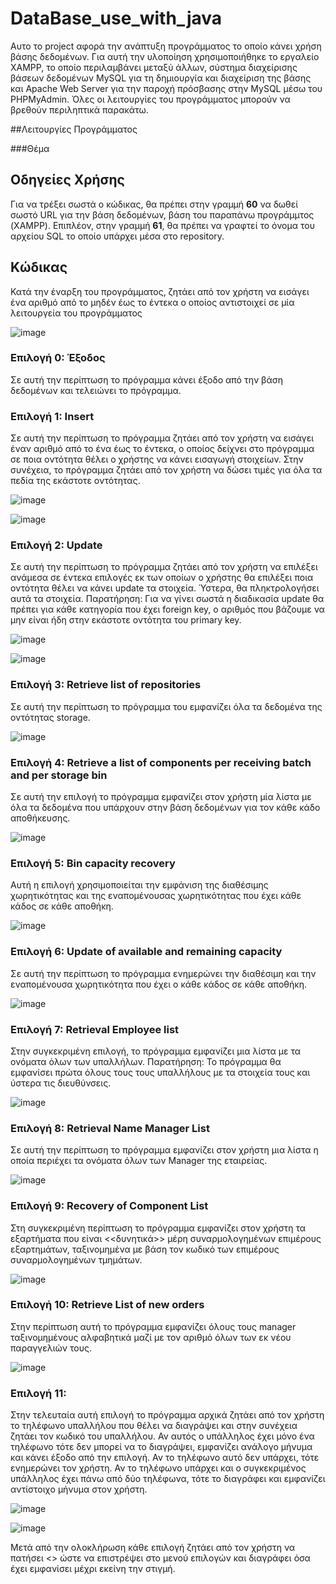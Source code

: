 
# DataBase_use_with_java

Αυτο το project αφορά την ανάπτυξη προγράμματος το οποίο κάνει χρήση βάσης δεδομένων. Για αυτή την υλοποίηση χρησιμοποιήθηκε το εργαλείο XAMPP, το οποίο περιλαμβάνει μεταξύ άλλων, σύστημα διαχείρισης βάσεων δεδομένων MySQL για τη δημιουργία και διαχείριση της βάσης και  Apache Web Server για την παροχή πρόσβασης στην MySQL μέσω του PHPMyAdmin. Όλες οι λειτουργίες του προγράμματος μπορούν να βρεθούν περιληπτικά παρακάτω.

##Λειτουργίες Προγράμματος

###Θέμα



## Οδηγείες Χρήσης
Για να τρέξει σωστά ο κώδικας, θα πρέπει στην γραμμή __60__ να δωθεί σωστό URL για την βάση δεδομένων, βάση του παραπάνω προγράμμτος (XAMPP). Επιπλέον, στην γραμμή __61__, θα πρέπει να γραφτεί το όνομα του αρχείου SQL το οποίο υπάρχει μέσα στο repository. 

## Κώδικας
Κατά την έναρξη του προγράμματος, ζητάει από τον χρήστη να εισάγει ένα αριθμό από το μηδέν έως το έντεκα ο οποίος αντιστοιχεί σε μία λειτουργεία του προγράμματος

![image](https://github.com/ApostolosVarelas/DataBase_use_with_java/assets/87095756/ca46f288-46ad-44be-8014-dad2a3eae436)

### __Επιλογή 0: Έξοδος__
Σε αυτή την περίπτωση το πρόγραμμα κάνει έξοδο από την βάση δεδομένων και τελειώνει το πρόγραμμα.

### Επιλογή 1: Insert
Σε αυτή την περίπτωση το πρόγραμμα ζητάει από τον χρήστη να εισάγει έναν αριθμό από το ένα έως το έντεκα, ο οποίος δείχνει στο πρόγραμμα σε ποια οντότητα θέλει ο χρήστης να κάνει εισαγωγή στοιχείων. Στην συνέχεια, το πρόγραμμα ζητάει από τον χρήστη να δώσει τιμές για όλα τα πεδία της εκάστοτε οντότητας.

![image](https://github.com/ApostolosVarelas/DataBase_use_with_java/assets/87095756/0c440a91-c5a6-4ee8-9499-f71ec82e4dfe)

![image](https://github.com/ApostolosVarelas/DataBase_use_with_java/assets/87095756/b6f29f02-6ea0-4e41-9c15-d6c7c81672e6)

### __Επιλογή 2: Update__
Σε αυτή την περίπτωση το πρόγραμμα ζητάει από τον χρήστη να επιλέξει ανάμεσα σε έντεκα επιλογές εκ των οποίων ο χρήστης θα επιλέξει ποια οντότητα θέλει να κάνει update τα στοιχεία. Ύστερα, θα πληκτρολογήσει αυτά τα στοιχεία.
Παρατήρηση: Για να γίνει σωστά η διαδικασία update θα πρέπει για κάθε κατηγορία που έχει foreign key, ο αριθμός που βάζουμε να μην είναι ήδη στην εκάστοτε οντότητα του primary key.

![image](https://github.com/ApostolosVarelas/DataBase_use_with_java/assets/87095756/83f3aab4-d663-4101-a13f-0a776acc2c12)

![image](https://github.com/ApostolosVarelas/DataBase_use_with_java/assets/87095756/704d5f13-f8a0-4aea-b6c2-5d7c60edae64)


### __Επιλογή 3: Retrieve list of repositories__
Σε αυτή την περίπτωση το πρόγραμμα του εμφανίζει όλα τα δεδομένα της οντότητας storage.

![image](https://github.com/ApostolosVarelas/DataBase_use_with_java/assets/87095756/99a7f0d3-e52d-452e-810c-a1308b81e6d0)

### __Επιλογή 4: Retrieve a list of components per receiving batch and per storage bin__
Σε αυτή την επιλογή το πρόγραμμα εμφανίζει στον χρήστη μία λίστα με όλα τα δεδομένα που υπάρχουν στην βάση δεδομένων για τον κάθε κάδο αποθήκευσης.

![image](https://github.com/ApostolosVarelas/DataBase_use_with_java/assets/87095756/7703df52-bb73-45d2-a04f-7dcaea94dfef)


### __Επιλογή 5: Bin capacity recovery__
Αυτή η επιλογή χρησιμοποιείται την εμφάνιση της διαθέσιμης χωρητικότητας και της εναπομένουσας χωρητικότητας που έχει κάθε κάδος σε κάθε αποθήκη.

![image](https://github.com/ApostolosVarelas/DataBase_use_with_java/assets/87095756/cf9bd3cf-2158-447b-8aa4-d9fbb6dbd88a)

### __Επιλογή 6: Update of available and remaining capacity__
Σε αυτή την περίπτωση το πρόγραμμα ενημερώνει την διαθέσιμη και την εναπομένουσα χωρητικότητα που έχει ο κάθε κάδος σε κάθε αποθήκη.

![image](https://github.com/ApostolosVarelas/DataBase_use_with_java/assets/87095756/af5422ab-0746-49c8-88fe-f72b426b2b3a)

### __Επιλογή 7: Retrieval Employee list__
Στην συγκεκριμένη επιλογή, το πρόγραμμα εμφανίζει μια λίστα με τα ονόματα όλων των υπαλλήλων.
Παρατήρηση: Το πρόγραμμα θα εμφανίσει πρώτα όλους τους τους υπαλλήλους με τα στοιχεία τους και ύστερα τις διευθύνσεις.

![image](https://github.com/ApostolosVarelas/DataBase_use_with_java/assets/87095756/0e400b90-c332-4b8f-ad1f-d6948e979d27)

### __Επιλογή 8: Retrieval Name Manager List__
Σε αυτή την περίπτωση το πρόγραμμα εμφανίζει στον χρήστη μια λίστα η οποία περιέχει τα ονόματα όλων των Manager της εταιρείας.

![image](https://github.com/ApostolosVarelas/DataBase_use_with_java/assets/87095756/bcf5a8eb-4243-4175-be89-c701ffc63d53)

### __Επιλογή 9: Recovery of Component List__
Στη συγκεκριμένη περίπτωση το πρόγραμμα εμφανίζει στον χρήστη τα εξαρτήματα που είναι <<δυνητικά>> μέρη συναρμολογημένων επιμέρους εξαρτημάτων, ταξινομημένα με βάση τον κωδικό των επιμέρους συναρμολογημένων τμημάτων.

![image](https://github.com/ApostolosVarelas/DataBase_use_with_java/assets/87095756/3fdbad98-18bb-4688-819f-00797d1de48a)

### __Επιλογή 10: Retrieve List of new orders__
Στην περίπτωση αυτή το πρόγραμμα εμφανίζει όλους τους manager ταξινομημένους αλφαβητικά μαζί με τον αριθμό όλων των εκ νέου παραγγελιών τους.

![image](https://github.com/ApostolosVarelas/DataBase_use_with_java/assets/87095756/87703819-1abb-4cac-8916-25f3a21f8fed)

### __Επιλογή 11:__
Στην τελευταία αυτή επιλογή το πρόγραμμα αρχικά ζητάει από τον χρήστη το τηλέφωνο υπαλλήλου που θέλει να διαγράψει και στην συνέχεια ζητάει τον κωδικό του υπαλλήλου. Αν αυτός ο υπάλληλος έχει μόνο ένα τηλέφωνο τότε δεν μπορεί να το διαγράψει, εμφανίζει ανάλογο μήνυμα και κάνει έξοδο από την επιλογή. Αν το τηλέφωνο αυτό δεν υπάρχει, τότε ενημερώνει τον χρήστη. Αν το τηλέφωνο υπάρχει και ο συγκεκριμένος υπάλληλος έχει πάνω από δύο τηλέφωνα, τότε το διαγράφει και εμφανίζει αντίστοιχο μήνυμα στον χρήστη.

![image](https://github.com/ApostolosVarelas/DataBase_use_with_java/assets/87095756/a8af5f50-fcc6-43c9-a935-4bb6f310e8e6)

![image](https://github.com/ApostolosVarelas/DataBase_use_with_java/assets/87095756/e437a126-bf89-4d46-968f-b7c84f766dc9)

Μετά από την ολοκλήρωση κάθε επιλογή ζητάει από τον χρήστη να πατήσει <<Enter>> ώστε να επιστρέψει στο μενού επιλογών και διαγράφει όσα έχει εμφανίσει μέχρι εκείνη την στιγμή.
